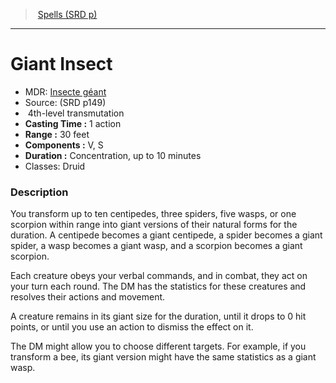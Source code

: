 ﻿---
!SpellVO
Level: 4
Type: transmutation
CastingTime: 1 action
Range: 30 feet
Components: V, S
Duration: Concentration, up to 10 minutes
Classes: Druid
Id: spells_vo.md#giant-insect
ParentLink: spells_vo.md#spells-srd-p
Name: Giant Insect
ParentName: Spells (SRD p)
NameLevel: 1
AltName: '[Insecte géant](hd_spells_insecte_geant.md)'
Source: (SRD p149)
Attributes: {}
---
> [Spells (SRD p)](srd_spells.md)

---

# Giant Insect

- MDR: [Insecte géant](hd_spells_insecte_geant.md)
- Source: (SRD p149)
-  4th-level transmutation
- **Casting Time :** 1 action
- **Range :** 30 feet
- **Components :** V, S
- **Duration :** Concentration, up to 10 minutes
- Classes: Druid

### Description

You transform up to ten centipedes, three spiders, five wasps, or one scorpion within range into giant versions of their natural forms for the duration. A centipede becomes a giant centipede, a spider becomes a giant spider, a wasp becomes a giant wasp, and a scorpion becomes a giant scorpion.

Each creature obeys your verbal commands, and in combat, they act on your turn each round. The DM has the statistics for these creatures and resolves their actions and movement.

A creature remains in its giant size for the duration, until it drops to 0 hit points, or until you use an action to dismiss the effect on it.

The DM might allow you to choose different targets. For example, if you transform a bee, its giant version might have the same statistics as a giant wasp.

